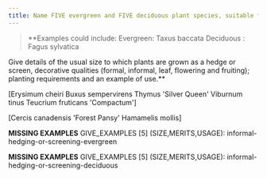 ```yaml
---
title: Name FIVE evergreen and FIVE deciduous plant species, suitable for hedging or screening (including formal or informal use). State details of their decorative merits, height and spread and site requirements; describe a situation where each could be used effectively.
---
```



> **Examples could include:
Evergreen: Taxus baccata
Deciduous : Fagus sylvatica
 
Give details of the usual size to which plants
are grown as a hedge or screen, decorative
qualities (formal, informal, leaf, flowering and
fruiting); planting requirements and an
example of use.** 


[Erysimum cheiri
Buxus sempervirens
Thymus 'Silver Queen'
Viburnum tinus
Teucrium fruticans 'Compactum']

[Cercis canadensis 'Forest Pansy'
Hamamelis mollis]

**MISSING EXAMPLES**
GIVE_EXAMPLES [5]  (SIZE,MERITS,USAGE):  informal-hedging-or-screening-evergreen

**MISSING EXAMPLES**
GIVE_EXAMPLES [5]  (SIZE,MERITS,USAGE):  informal-hedging-or-screening-deciduous
